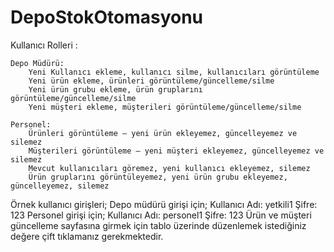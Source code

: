 # DepoStokOtomasyonu

Kullanıcı Rolleri :

	Depo Müdürü:
		Yeni Kullanıcı ekleme, kullanıcı silme, kullanıcıları görüntüleme
		Yeni ürün ekleme, ürünleri görüntüleme/güncelleme/silme
		Yeni ürün grubu ekleme, ürün gruplarını görüntüleme/güncelleme/silme
		Yeni müşteri ekleme, müşterileri görüntüleme/güncelleme/silme

	Personel:
		Ürünleri görüntüleme – yeni ürün ekleyemez, güncelleyemez ve silemez
		Müşterileri görüntüleme – yeni müşteri ekleyemez, güncelleyemez ve silemez
		Mevcut kullanıcıları göremez, yeni kullanıcı ekleyemez, silemez
		Ürün gruplarını görüntüleyemez, yeni ürün grubu ekleyemez, güncelleyemez, silemez

Örnek kullanıcı girişleri;
	Depo müdürü girişi için;
		Kullanıcı Adı: yetkili1 
		Şifre: 123
	Personel girişi için;
		Kullanıcı Adı: personel1
Şifre: 123
Ürün ve müşteri güncelleme sayfasına girmek için tablo üzerinde düzenlemek istediğiniz değere çift tıklamanız gerekmektedir.
